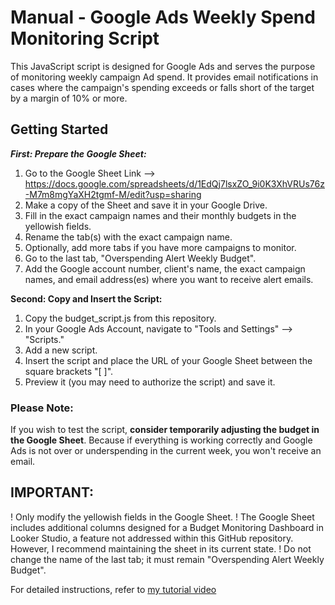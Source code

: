 # Manual - Google Ads Weekly Spend Monitoring Script

This JavaScript script is designed for Google Ads and serves the purpose of monitoring weekly campaign Ad spend. It provides email notifications in cases where the campaign's spending exceeds or falls short of the target by a margin of 10% or more.

## Getting Started

***First: Prepare the Google Sheet:***
1. Go to the Google Sheet Link --> https://docs.google.com/spreadsheets/d/1EdQj7lsxZO_9i0K3XhVRUs76z-M7m8mgYaXH2tgmf-M/edit?usp=sharing
1. Make a copy of the Sheet and save it in your Google Drive.
1. Fill in the exact campaign names and their monthly budgets in the yellowish fields.
1. Rename the tab(s) with the exact campaign name.
1. Optionally, add more tabs if you have more campaigns to monitor.
1. Go to the last tab, "Overspending Alert Weekly Budget".
1. Add the Google account number, client's name, the exact campaign names, and email address(es) where you want to receive alert emails.


**Second: Copy and Insert the Script:**
1. Copy the budget_script.js from this repository.
1. In your Google Ads Account, navigate to "Tools and Settings" --> "Scripts."
1. Add a new script.
1. Insert the script and place the URL of your Google Sheet between the square brackets "[ ]".
1. Preview it (you may need to authorize the script) and save it.

### Please Note:
If you wish to test the script, **consider temporarily adjusting the budget in the Google Sheet**. Because if everything is working correctly and Google Ads is not over or underspending in the current week, you won't receive an email.

## IMPORTANT:
! Only modify the yellowish fields in the Google Sheet.
! The Google Sheet includes additional columns designed for a Budget Monitoring Dashboard in Looker Studio, a feature not addressed within this GitHub repository. However, I recommend maintaining the sheet in its current state.
! Do not change the name of the last tab; it must remain "Overspending Alert Weekly Budget".


For detailed instructions, refer to [my tutorial video](/Tutorial.mp4)
